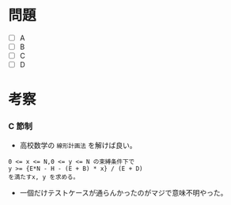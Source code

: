 # 問題
* [ ] A
* [ ] B
* [ ] C
* [ ] D

# 考察
### C 節制
- 高校数学の `線形計画法` を解けば良い。

```
0 <= x <= N,0 <= y <= N の束縛条件下で
y >= {E*N - H - (E + B) * x} / (E + D)
を満たすx, y を求める。
```

- 一個だけテストケースが通らんかったのがマジで意味不明やった。
